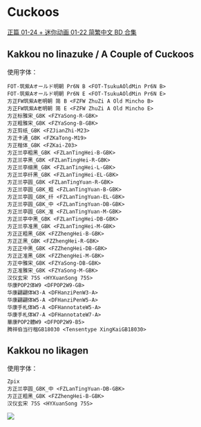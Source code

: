 # Cuckoos

[正篇 01-24 + 迷你动画 01-22 简繁中文 BD 合集](https://github.com/Nekomoekissaten-SUB/Nekomoekissaten-MIR-Subs/releases/download/subtitle_pkg/Cuckoos_BD_zho.7z)

## Kakkou no Iinazuke / A Couple of Cuckoos

使用字体：
```
FOT-筑紫Aオールド明朝 Pr6N B <FOT-TsukuAOldMin Pr6N B>
FOT-筑紫Aオールド明朝 Pr6N E <FOT-TsukuAOldMin Pr6N E>
方正FW筑紫A老明朝 简 B <FZFW ZhuZi A Old Mincho B>
方正FW筑紫A老明朝 简 E <FZFW ZhuZi A Old Mincho E>
方正标雅宋_GBK <FZYaSong-R-GBK>
方正粗雅宋_GBK <FZYaSong-B-GBK>
方正剪纸_GBK <FZJianZhi-M23>
方正卡通_GBK <FZKaTong-M19>
方正楷体_GBK <FZKai-Z03>
方正兰亭粗黑_GBK <FZLanTingHei-B-GBK>
方正兰亭黑_GBK <FZLanTingHei-R-GBK>
方正兰亭细黑_GBK <FZLanTingHei-L-GBK>
方正兰亭纤黑_GBK <FZLanTingHei-EL-GBK>
方正兰亭圆_GBK <FZLanTingYuan-R-GBK>
方正兰亭圆_GBK_粗 <FZLanTingYuan-B-GBK>
方正兰亭圆_GBK_纤 <FZLanTingYuan-EL-GBK>
方正兰亭圆_GBK_中 <FZLanTingYuan-DB-GBK>
方正兰亭圆_GBK_准 <FZLanTingYuan-M-GBK>
方正兰亭中黑_GBK <FZLanTingHei-DB-GBK>
方正兰亭准黑_GBK <FZLanTingHei-M-GBK>
方正正粗黑_GBK <FZZhengHei-B-GBK>
方正正黑_GBK <FZZhengHei-R-GBK>
方正正中黑_GBK <FZZhengHei-DB-GBK>
方正正准黑_GBK <FZZhengHei-M-GBK>
方正中雅宋_GBK <FZYaSong-DB-GBK>
方正准雅宋_GBK <FZYaSong-M-GBK>
汉仪玄宋 75S <HYXuanSong 75S>
华康POP2体W9 <DFPOP2W9-GB>
华康翩翩体W3-A <DFHanziPenW3-A>
华康翩翩体W5-A <DFHanziPenW5-A>
华康手札体W5-A <DFHannotateW5-A>
华康手札体W7-A <DFHannotateW7-A>
華康POP2體W9 <DFPOP2W9-B5>
腾祥伯当行楷GB18030 <Tensentype XingKaiGB18030>
```

## Kakkou no Iikagen

使用字体：
```
Zpix
方正兰亭圆_GBK_中 <FZLanTingYuan-DB-GBK>
方正正粗黑_GBK <FZZhengHei-B-GBK>
汉仪玄宋 75S <HYXuanSong 75S>
```

![](https://nekomoe.pages.dev/images/2022-04/kakkou.jpg)